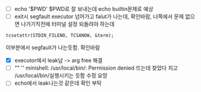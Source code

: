 - [ ] echo '$PWD' $PWD로 잘 보내는데 echo builtin문제로 예상
- [ ] exit시 segfault
executor 넘어가고 falut가 나는데, 확인바람, 너쪽에서 문제 없으면 나가기직전에 터미널 설정 되돌려야 하는데
```
tcsetattr(STDIN_FILENO, TCSANOW, &term);
```
이부분에서 segfault가 나는듯함. 확인바람
- [x] executor에서 leak남 -> arg free 해결
- [ ] "" '' minishell: /usr/local/bin/: Permission denied 뜨는데 찾았다 치고 /usr/local/bin/실행시키는 듯함 수정 요망
- [ ] echo에서 leak나는것 같은데 확인 부탁